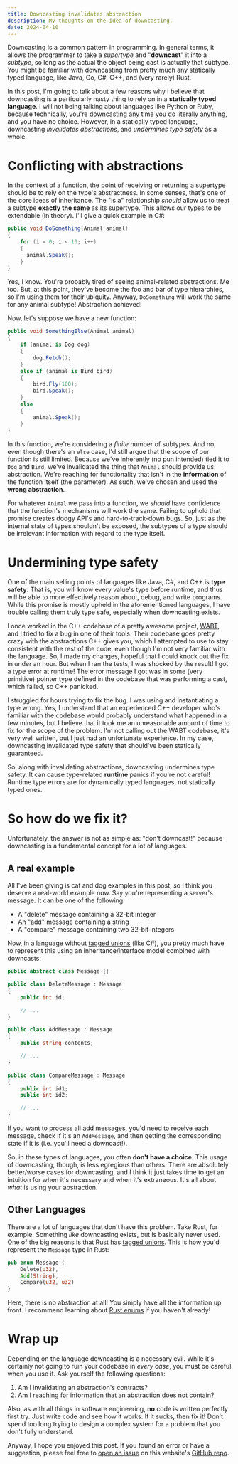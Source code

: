 ```yaml
---
title: Downcasting invalidates abstraction
description: My thoughts on the idea of downcasting.
date: 2024-04-10
---
```


Downcasting is a common pattern in programming. In general terms, it allows the
programmer to take a _supertype_ and "**downcast**" it into a _subtype_, so long
as the actual the object being cast is actually that subtype. You might be
familiar with downcasting from pretty much any statically typed language, like
Java, Go, C#, C++, and (very rarely) Rust.

In this post, I'm going to talk about a few reasons why I believe that
downcasting is a particularly nasty thing to rely on in a **statically typed
language**. I will not being talking about languages like Python or Ruby,
because technically, you're downcasting any time you do literally anything, and
you have no choice. However, in a statically typed language, downcasting
_invalidates abstractions_, and _undermines type safety_ as a whole.

# Conflicting with abstractions

In the context of a function, the point of receiving or returning a supertype
should be to rely on the type's abstractness. In some senses, that's one of the
core ideas of inheritance. The "is a" relationship _should_ allow us to treat a
subtype **exactly the same** as its supertype. This allows our types to be
extendable (in theory). I'll give a quick example in C#:

```csharp
public void DoSomething(Animal animal)
{
    for (i = 0; i < 10; i++)
    {
      animal.Speak();
    }
}
```

Yes, I know. You're probably tired of seeing animal-related abstractions. Me
too. But, at this point, they've become the foo and bar of type hierarchies, so
I'm using them for their ubiquity. Anyway, `DoSomething` will work the same for
any animal subtype! Abstraction achieved!

Now, let's suppose we have a new function:

```csharp
public void SomethingElse(Animal animal)
{
    if (animal is Dog dog)
    {
        dog.Fetch();
    }
    else if (animal is Bird bird)
    {
        bird.Fly(100);
        bird.Speak();
    }
    else
    {
        animal.Speak();
    }
}
```

In this function, we're considering a _finite_ number of subtypes. And no, even
though there's an `else` case, I'd still argue that the scope of our function is
still limited. Because we've inherently (no pun intended) tied it to `Dog` and
`Bird`, we've invalidated the thing that `Animal` should provide us:
abstraction. We're reaching for functionality that isn't in the **information**
of the function itself (the parameter). As such, we've chosen and used the
**wrong abstraction**.

For whatever `Animal` we pass into a function, we _should_ have confidence that
the function's mechanisms will work the same. Failing to uphold that promise
creates dodgy API's and hard-to-track-down bugs. So, just as the internal state
of types shouldn't be exposed, the subtypes of a type should be irrelevant
information with regard to the type itself.

# Undermining type safety

One of the main selling points of languages like Java, C#, and C++ is **type
safety**. That is, you will know every value's type before runtime, and thus
will be able to more effectively reason about, debug, and write programs. While
this promise is mostly upheld in the aforementioned languages, I have trouble
calling them truly type safe, especially when downcasting exists.

I once worked in the C++ codebase of a pretty awesome project,
[WABT](https://github.com/WebAssembly/wabt), and I tried to fix a bug in one of
their tools. Their codebase goes pretty crazy with the abstractions C++ gives
you, which I attempted to use to stay consistent with the rest of the code, even
though I'm not very familiar with the language. So, I made my changes, hopeful
that I could knock out the fix in under an hour. But when I ran the tests, I was
shocked by the result! I got a type error at runtime! The error message I got
was in some (very primitive) pointer type defined in the codebase that was
performing a cast, which failed, so C++ panicked.

I struggled for hours trying to fix the bug. I was using and instantiating a
type wrong. Yes, I understand that an experienced C++ developer who's familiar
with the codebase would probably understand what happened in a few minutes, but
I believe that it took me an unreasonable amount of time to fix for the scope of
the problem. I'm not calling out the WABT codebase, it's very well written, but
I just had an unfortunate experience. In my case, downcasting invalidated type
safety that should've been statically guaranteed.

So, along with invalidating abstractions, downcasting undermines type safety. It
can cause type-related **runtime** panics if you're not careful! Runtime type
errors are for dynamically typed languages, not statically typed ones.

# So how do we fix it?

Unfortunately, the answer is not as simple as: "don't downcast!" because
downcasting is a fundamental concept for a lot of languages.

## A real example

All I've been giving is cat and dog examples in this post, so I think you
deserve a real-world example now. Say you're representing a server's message. It
can be one of the following:

- A "delete" message containing a 32-bit integer
- An "add" message containing a string
- A "compare" message containing two 32-bit integers

Now, in a language without
[tagged unions](https://en.wikipedia.org/wiki/Tagged_union) (like C#), you
pretty much have to represent this using an inheritance/interface model combined
with downcasts:

```csharp
public abstract class Message {}

public class DeleteMessage : Message
{
    public int id;

    // ...
}

public class AddMessage : Message
{
    public string contents;

    // ...
}

public class CompareMessage : Message
{
    public int id1;
    public int id2;

    // ...
}
```

If you want to process all add messages, you'd need to receive each message,
check if it's an `AddMessage`, and then getting the corresponding state if it is
(i.e. you'll need a downcast!).

So, in these types of languages, you often **don't have a choice**. This usage
of downcasting, though, is less egregious than others. There are absolutely
better/worse cases for downcasting, and I think it just takes time to get an
intuition for when it's necessary and when it's extraneous. It's all about
_what_ is using your abstraction.

## Other Languages

There are a lot of languages that don't have this problem. Take Rust, for
example. Something _like_ downcasting exists, but is basically never used. One
of the big reasons is that Rust has
[tagged unions](https://en.wikipedia.org/wiki/Tagged_union). This is how you'd
represent the `Message` type in Rust:

```rust
pub enum Message {
    Delete(u32),
    Add(String),
    Compare(u32, u32)
}
```

Here, there is no abstraction at all! You simply have all the information up
front. I recommend learning about
[Rust enums](https://doc.rust-lang.org/book/ch06-01-defining-an-enum.html) if
you haven't already!

# Wrap up

Depending on the language downcasting is a necessary evil. While it's certainly
not going to ruin your codebase in _every case_, you must be careful when you
use it. Ask yourself the following questions:

1. Am I invalidating an abstraction's contracts?
2. Am I reaching for information that an abstraction does not contain?

Also, as with all things in software engineering, **no** code is written
perfectly first try. Just write code and see how it works. If it sucks, then fix
it! Don't spend too long trying to design a complex system for a problem that
you don't fully understand.

Anyway, I hope you enjoyed this post. If you found an error or have a
suggestion, please feel free to
[open an issue](https://github.com/dzfrias/website/issues/new) on this website's
[GitHub repo](https://github.com/dzfrias/website).
